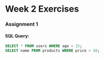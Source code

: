 # Week 2 Exercises

### Assignment 1
#### SQL Query:
```sql
SELECT * FROM users WHERE age > 25;
SELECT name FROM products WHERE price > 50;

